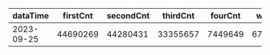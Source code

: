 |dataTime|firstCnt|secondCnt|thirdCnt|fourCnt|winCnt|vrate|wrate|
|-|-|-|-|-|-|-|-|
|2023-09-25|44690269|44280431|33355657|7449649|6708655|86.6%|14.3%|